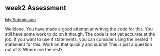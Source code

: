 ## week2 Assessment

[My Submission](https://repl.it/@OlutundeC/DrabLimegreenSupercollider#)



Welldone. You have made a good attempt at writing the code for this.
You still have some work to do on it though. The code is not yet accurate at the job. If you want to use if statements, you can consider using the nested if statement for this. Work on that quickly and submit
This is just a question out of 3. Where are the rest?

